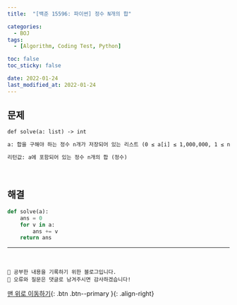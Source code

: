 ```yaml
---
title:  "[백준 15596: 파이썬] 정수 N개의 합" 

categories:
  - BOJ
tags:
  - [Algorithm, Coding Test, Python]

toc: false
toc_sticky: false

date: 2022-01-24
last_modified_at: 2022-01-24
---
```


## 문제
```html
def solve(a: list) -> int

a: 합을 구해야 하는 정수 n개가 저장되어 있는 리스트 (0 ≤ a[i] ≤ 1,000,000, 1 ≤ n ≤ 3,000,000)

리턴값: a에 포함되어 있는 정수 n개의 합 (정수)
```

<br>

## 해결

```python
def solve(a):
    ans = 0
    for v in a:
        ans += v
    return ans
```


***
<br>

    💾 공부한 내용을 기록하기 위한 블로그입니다.
    📄 오류와 질문은 댓글로 남겨주시면 감사하겠습니다!

[맨 위로 이동하기](#){: .btn .btn--primary }{: .align-right}